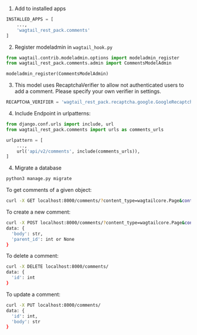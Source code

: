 
1. Add to installed apps
```python
INSTALLED_APPS = [
    ...,
    'wagtail_rest_pack.comments'
]
```

2. Register modeladmin in `wagtail_hook.py`
```python
from wagtail.contrib.modeladmin.options import modeladmin_register
from wagtail_rest_pack.comments.admin import CommentsModelAdmin

modeladmin_register(CommentsModelAdmin)
```

3. This model uses RecaptchaVerifier to allow not authenticated users to add a comment. Please specify your own verifier in settings.
```python
RECAPTCHA_VERIFIER = 'wagtail_rest_pack.recaptcha.google.GoogleRecaptchaVerifier'
```

4. Include Endpoint in urlpatterns:
```python
from django.conf.urls import include, url
from wagtail_rest_pack.comments import urls as comments_urls 

urlpattern = [
    ...,
    url('api/v2/comments', include(comments_urls)),
]

```

4. Migrate a database
```python
python3 manage.py migrate
```

To get comments of a given object:
```bash
curl -X GET localhost:8000/comments/?content_type=wagtailcore.Page&content_id=2
```

To create a new comment:
```bash
curl -X POST localhost:8000/comments/?content_type=wagtailcore.Page&content_id=2
data: {
  'body': str,
  'parent_id': int or None
}
```
To delete a comment:
```bash
curl -X DELETE localhost:8000/comments/
data: {
  'id': int
}
```

To update a comment:
```bash
curl -X PUT localhost:8000/comments/
data: {
  'id': int,
  'body': str
}
```
